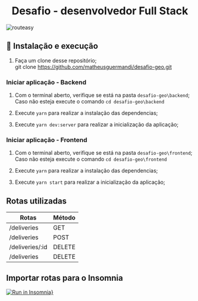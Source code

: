 
<h1 align="center">
  Desafio - desenvolvedor Full Stack 
</h1>
 
![routeasy](https://user-images.githubusercontent.com/27836893/92114648-90182e00-edc7-11ea-9fb5-8173f7176c7e.PNG)

## :construction_worker: Instalação e execução
1. Faça um clone desse repositório;</br>
   git clone https://github.com/matheusguermandi/desafio-geo.git
   
### Iniciar aplicação - Backend
1. Com o terminal aberto, verifique se está na pasta `desafio-geo\backend`;</br>
   Caso não esteja execute o comando `cd desafio-geo\backend`
   
2. Execute `yarn` para realizar a instalação das dependencias;

3. Execute `yarn dev:server` para realizar a inicialização da aplicação;

### Iniciar aplicação - Frontend
1. Com o terminal aberto, verifique se está na pasta `desafio-geo\frontend`;</br>
   Caso não esteja execute o comando `cd desafio-geo\frontend`
   
2. Execute `yarn` para realizar a instalação das dependencias;

3. Execute `yarn start` para realizar a inicialização da aplicação;

## Rotas utilizadas
Rotas | Método 
------|--------
/deliveries| GET
/deliveries| POST
/deliveries/:id| DELETE
/deliveries| DELETE

## Importar rotas para o Insomnia
[![Run in Insomnia}](https://insomnia.rest/images/run.svg)](https://insomnia.rest/run/?label=DESAFIO%20ROUTEASY&uri=https%3A%2F%2Fraw.githubusercontent.com%2Fmatheusguermandi%2Fdesafio-geo%2Fmaster%2Fbackend%2Finsomnia.json%3Ftoken%3DAGUMDXI3XM2QNSS2GI7E6DK7LILN4)


